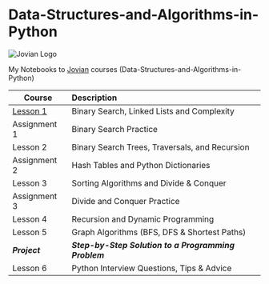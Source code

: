 # Data-Structures-and-Algorithms-in-Python

![Jovian Logo](https://jovian.ai/_next/image?url=https%3A%2F%2Fjovian.ai%2Fapi%2Flearn%2Fcourse%2Fdata-structures-and-algorithms-in-python%2Fimages%2F9c9e8e8578964b86b6f85125c911d98c%2FData_Structures_and_Algorithms_with_Python_3.png&w=1080&q=90)

My Notebooks to [Jovian](https://jovian.ai/learn/data-structures-and-algorithms-in-python) courses (Data-Structures-and-Algorithms-in-Python)

| Course        | Description           |
| ------------- |:-------------|
| [Lesson 1](https://github.com/lisasheniii/Data-Structures-and-Algorithms-in-Python/blob/main/python-binary-search.ipynb)        | Binary Search, Linked Lists and Complexity      |
| Assignment 1       | Binary Search Practice     |  
| Lesson 2      | Binary Search Trees, Traversals, and Recursion     |  
| Assignment 2      | Hash Tables and Python Dictionaries    | 
| Lesson 3      | Sorting Algorithms and Divide & Conquer    | 
| Assignment 3      | Divide and Conquer Practice    | 
| Lesson 4      | Recursion and Dynamic Programming    | 
| Lesson 5      | Graph Algorithms (BFS, DFS & Shortest Paths)    | 
| **_Project_**      | **_Step-by-Step Solution to a Programming Problem_**    | 
| Lesson 6      | Python Interview Questions, Tips & Advice    | 
